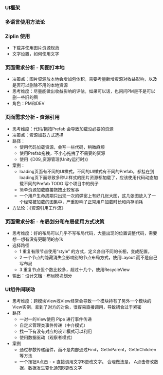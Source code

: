 ### UI框架

### 多语言使用方法论

### Ziplin 使用

* 下载并使用图片资源规范
* 文字设置，如何使用文字

### 页面需求分析 - 网图打本地

* 决策点：图片资源放本地会增加包体积，需要考量新增资源对收益影响，以及是否可以删除不用的本地资源
* 思考维度：尽量能做出收益影响的评估，如果可以话，也问问PM是不是可以删一些旧的图
* 角色：PM和DEV

### 页面需求分析 - 资源引用

* 思考维度：代码/拖拽Prefab 会导致加载没必要的资源
* 决策点：资源加载方式选择
* 路径：
  * 使用代码加载资源，会写一些代码，稍微麻烦
  * 使用Prefab拖拽，不小心拖拽了不需要的资源
  * 使用《D09_资源管理(Unity运行时)》
* 案例：
  * loading页面有不同的UI样式，不同的UI样式有不同的Prefab，都挂在到loading页下面导致多种UI样式的图片资源都加载了，应该使用代码动态加载不同的Prefab TODO 写个项目中的例子
  * 简单资源加载直接拖拽比较省事
  * 一个用户生命周期只出现一次的弹窗上有好几张大图，这几张图放入了一个经常被加载的图集中，严重影响了正常用户加载时长和内存消耗
* 方法论：《资源引用工作流》

### 页面需求分析 - 布局划分和布局使用方式决策

* 思考维度：好的布局可以几乎不写布局代码，大量出现的位置调整代码，需要想一想有没有更聪明的办法
* 选择路径
  * 1 重复有限节点使用“style” 的方式，定义各自不同的长相，变成配置。
  * 2 一个节点的隐藏消失会影响别的节点布局方式，使用Layout 而不是自己写布局
  * 3 重复节点但个数比较多，超过十几个，使用RecycleView
* 输出：设计文档 - 布局模块划分

### UI组件间联动

* 思考维度：跨模块View找View经常会导致一个模块持有了另外一个模块的View实例，拿到了对方的对象，很容易直接调用，导致耦合过于紧密
* 路径
  * 一对一的View使用 Pipe 进行事件传递
  * 自定义管理类事件传递（中介模式）
  * 找一下有没有对应的设计模式可以利用
  * 使用数据驱动（观察者模式）
* 案例
  * 通过参数传递组件，而不是内部通过Find，GetInParent，GetInChildren等方法
  * 一个按钮A点击 - > 直接调用文字B更改文字。 合理做法是， A点击修改数据，数据发生变化通知B更改文字

